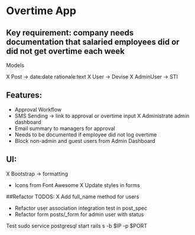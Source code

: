 # Overtime App

## Key requirement: company needs documentation that salaried employees did or did not get overtime each week
Models

X Post -> date:date rationale:text
X User -> Devise
X AdminUser -> STI

## Features:
- Approval Workflow
- SMS Sending -> link to approval or overtime input
X Administrate admin dashboard
- Email summary to managers for approval
- Needs to be documented if employee did not log overtime
- Block non-admin and guest users from Admin Dashboard

## UI:
X Bootstrap -> formatting
- Icons from Font Awesome
X Update styles in forms

##Refactor TODOS:
X Add full_name method for users
- Refactor user association integration test in post_spec
- Refactor form posts/_form for admin user with status

Test
sudo service postgresql start
rails s -b $IP -p $PORT
